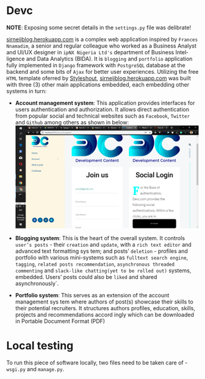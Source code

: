 # Devc

**NOTE**: Exposing some secret details in the `settings.py` file was delibrate!

[sirneijblog.herokuapp.com](https://sirneijblog.herokuapp.com) is a complex web application inspired by `Frances Nnamadim`, a senior and regular colleague who worked as a Business Analyst and UI/UX designer in `ipNX Nigeria Ltd's` department of Business Intel­ligence and Data Analytics (BIDA). It is `blogging` and `portfolio` application fully implemented in `Django` frame­work with `PostgreSQL` database at the back­end and some bits of `Ajax` for better user experiences. Utilizing the free `HTML` template oferred by [Styleshout](https://www.styleshout.com/), [sirneijblog.herokuapp.com](https://sirneijblog.herokuapp.com) was built with three (3) other main applications embedded, each embedding other systems in turn:

- **Account management system**: This application provides interfaces for users
  authentication and authorization. It allows direct authentication from popular social
  and technical websites such as `Facebook`, `Twitter` and `Github` among others as shown
  in below:
  ![Sirneijblog Login and Signup](https://github.com/sirneij/devcAll/blob/master/devcsignup.png?raw=true)

- **Blogging system**: This is the heart of the overall system. It controls `user’s posts` - their `creation` and `update`, with a `rich text editor` and advanced text formatting sys­
  tem; and posts’ `deletion` - ­profiles and portfolio with various mini­-systems such as
  `full­text search engine`, `tagging`, `related­ posts recommendation`, `asynchronous threaded comment­ing` and `slack­-like chatting(yet to be rolled out)` systems, embedded. Users’ posts could also be `liked` and
  shared asynchronously`.

- **Portfolio system**: This serves as an extension of the account management sys­
  tem where authors of post(s) showcase their skills to their potential recruiters. It
  structures authors profiles, education, skills, projects and recommendations accord­
  ingly which can be downloaded in Portable Document Format (PDF)

# Local testing

To run this piece of software locally, two files need to be taken care of - `wsgi.py` and `manage.py`.
